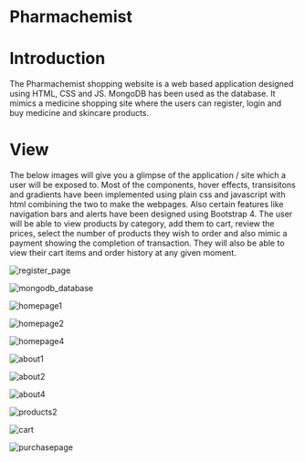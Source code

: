 # Pharmachemist


# Introduction
The Pharmachemist shopping website is a web based application designed using HTML, CSS and JS. MongoDB has been used as the database. It mimics a medicine shopping site where the users can register, login and buy medicine and skincare products.


# View
The below images will give you a glimpse of the application / site which a user will be exposed to. Most of the components, hover effects, transisitons and gradients have been implemented using plain css and javascript with html combining the two to make the webpages. Also certain features like navigation bars and alerts have been designed using Bootstrap 4. The user will be able to view products by category, add them to cart, review the prices, select the number of products they wish to order and also mimic a payment showing the completion of transaction. They will also be able to view their cart items and order history at any given moment.

![register_page](https://user-images.githubusercontent.com/79797979/163704178-8dfaf526-2eea-436a-868f-aa7433f16e74.png)

![mongodb_database](https://user-images.githubusercontent.com/79797979/163704276-0732414b-86a5-4753-9b17-7f1e71260cd2.png)

![homepage1](https://user-images.githubusercontent.com/79797979/163704151-74e56536-691d-46dd-9fd1-b8a87661f458.png)

![homepage2](https://user-images.githubusercontent.com/79797979/163704170-8fc5f8f2-661e-4b8a-8eae-e7e03202a24c.png)

![homepage4](https://user-images.githubusercontent.com/79797979/163704173-59966b98-da68-4f78-9918-042e1e5975e6.png)

![about1](https://user-images.githubusercontent.com/79797979/163704184-96126790-5552-4dfb-94f7-b4e8fc3afb94.png)

![about2](https://user-images.githubusercontent.com/79797979/163704283-cd06903a-bfac-45ff-ad64-214a3fba343c.png)

![about4](https://user-images.githubusercontent.com/79797979/163704339-ad186baf-8412-4974-b3e4-82b6acbc2a53.png)

![products2](https://user-images.githubusercontent.com/79797979/163704203-35cd94fb-c0ee-469e-b119-0cd155ff118d.png)

![cart](https://user-images.githubusercontent.com/79797979/163704216-18341784-a660-44c3-96a5-7d44a7d65a4b.png)

![purchasepage](https://user-images.githubusercontent.com/79797979/163704223-d5cbeb1e-c1c2-4924-bb64-d29f484a8b42.png)
